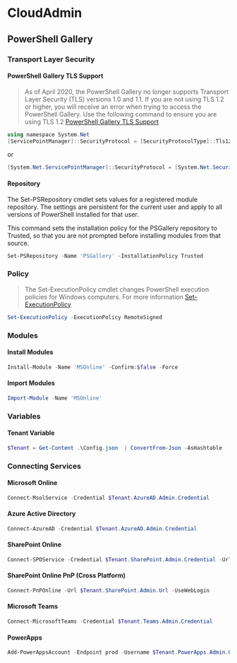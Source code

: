 # CloudAdmin

## PowerShell Gallery

### Transport Layer Security

#### PowerShell Gallery TLS Support

> As of April 2020, the PowerShell Gallery no longer supports Transport Layer Security (TLS) versions 1.0 and 1.1. If you are not using TLS 1.2 or higher, you will receive an error when trying to access the PowerShell Gallery. Use the following command to ensure you are using TLS 1.2
[PowerShell Gallery TLS Support](https://devblogs.microsoft.com/powershell/powershell-gallery-tls-support/)

```powershell
using namespace System.Net
[ServicePointManager]::SecurityProtocol = [SecurityProtocolType]::Tls12
```

or

```powershell
[System.Net.ServicePointManager]::SecurityProtocol = [System.Net.SecurityProtocolType]::Tls12
```

#### Repository

The Set-PSRepository cmdlet sets values for a registered module repository. The settings are persistent for the current user and apply to all versions of PowerShell installed for that user.

This command sets the installation policy for the PSGallery repository to Trusted, so that you are not prompted before installing modules from that source.

```powershell
Set-PSRepository -Name 'PSGallery' -InstallationPolicy Trusted
```

### Policy

> The Set-ExecutionPolicy cmdlet changes PowerShell execution policies for Windows computers. For more information [Set-ExecutionPolicy](https://docs.microsoft.com/en-us/powershell/module/microsoft.powershell.security/set-executionpolicy?view=powershell-7.1)

```powershell
Set-ExecutionPolicy -ExecutionPolicy RemoteSigned
```

### Modules

#### Install Modules

```powershell
Install-Module -Name 'MSOnline' -Confirm:$false -Force
```

#### Import Modules

```powershell
Import-Module -Name 'MSOnline'
```

### Variables

#### Tenant Variable

```powershell
$Tenant = Get-Content .\Config.json  | ConvertFrom-Json -AsHashtable
```

### Connecting Services

#### Microsoft Online

```powershell
Connect-MsolService -Credential $Tenant.AzureAD.Admin.Credential
```

#### Azure Active Directory

```powershell
Connect-AzureAD -Credential $Tenant.AzureAD.Admin.Credential
```

#### SharePoint Online

```powershell
Connect-SPOService -Credential $Tenant.SharePoint.Admin.Credential -Url $Tenant.SharePoint.Admin.Url
```

#### SharePoint Online PnP (Cross Platform)

```powershell
Connect-PnPOnline -Url $Tenant.SharePoint.Admin.Url -UseWebLogin 
```

#### Microsoft Teams

```powershell
Connect-MicrosoftTeams -Credential $Tenant.Teams.Admin.Credential
```

#### PowerApps

```powershell
Add-PowerAppsAccount -Endpoint prod -Username $Tenant.PowerApps.Admin.UserName -Password (ConvertTo-SecureString $Tenant.PowerApps.Admin.Password -AsPlainText -Force )
```
